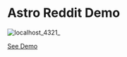 # Astro Reddit Demo

![localhost_4321_](https://github.com/bcheidemann/astro-reddit-demo/assets/56122437/a8696266-f2cb-4162-891e-c598ca56d2bd)

[See Demo](https://astro-reddit-demo.vercel.app/)
